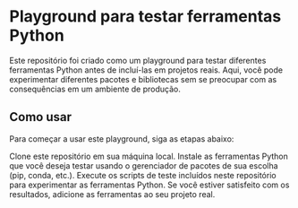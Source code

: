 # Playground para testar ferramentas Python
Este repositório foi criado como um playground para testar diferentes ferramentas Python antes de incluí-las em projetos reais. Aqui, você pode experimentar diferentes pacotes e bibliotecas sem se preocupar com as consequências em um ambiente de produção.

## Como usar
Para começar a usar este playground, siga as etapas abaixo:

Clone este repositório em sua máquina local.
Instale as ferramentas Python que você deseja testar usando o gerenciador de pacotes de sua escolha (pip, conda, etc.).
Execute os scripts de teste incluídos neste repositório para experimentar as ferramentas Python.
Se você estiver satisfeito com os resultados, adicione as ferramentas ao seu projeto real.
